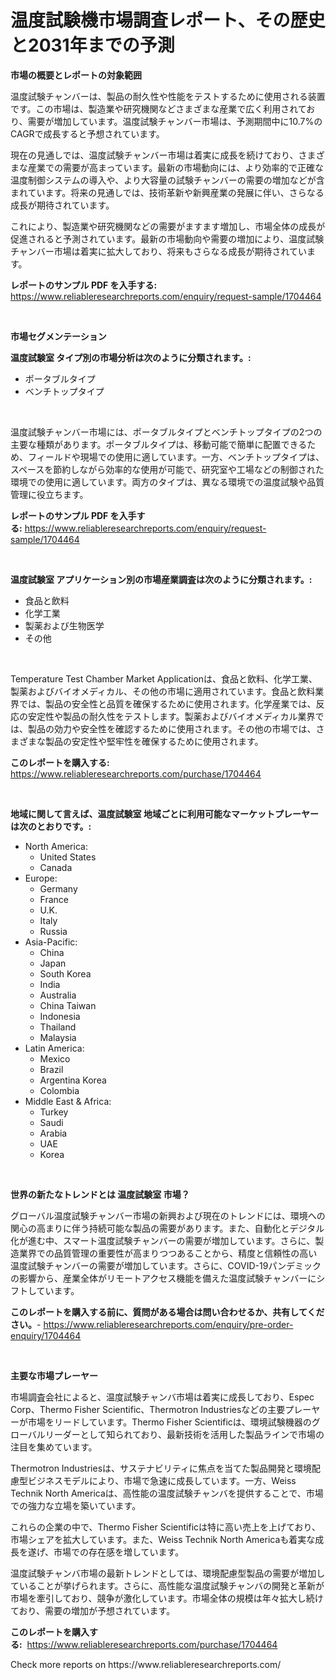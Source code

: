 <p><h1>温度試験機市場調査レポート、その歴史と2031年までの予測</h1></p><p><strong>市場の概要とレポートの対象範囲</strong></p>
<p><p>温度試験チャンバーは、製品の耐久性や性能をテストするために使用される装置です。この市場は、製造業や研究機関などさまざまな産業で広く利用されており、需要が増加しています。温度試験チャンバー市場は、予測期間中に10.7%のCAGRで成長すると予想されています。</p><p>現在の見通しでは、温度試験チャンバー市場は着実に成長を続けており、さまざまな産業での需要が高まっています。最新の市場動向には、より効率的で正確な温度制御システムの導入や、より大容量の試験チャンバーの需要の増加などが含まれています。将来の見通しでは、技術革新や新興産業の発展に伴い、さらなる成長が期待されています。</p><p>これにより、製造業や研究機関などの需要がますます増加し、市場全体の成長が促進されると予測されています。最新の市場動向や需要の増加により、温度試験チャンバー市場は着実に拡大しており、将来もさらなる成長が期待されています。</p></p>
<p><strong>レポートのサンプル PDF を入手する:</strong> <a href="https://www.reliableresearchreports.com/enquiry/request-sample/1704464">https://www.reliableresearchreports.com/enquiry/request-sample/1704464</a></p>
<p>&nbsp;</p>
<p><strong>市場セグメンテーション</strong></p>
<p><strong>温度試験室 タイプ別の市場分析は次のように分類されます。:</strong></p>
<p><ul><li>ポータブルタイプ</li><li>ベンチトップタイプ</li></ul></p>
<p>&nbsp;</p>
<p><p>温度試験チャンバー市場には、ポータブルタイプとベンチトップタイプの2つの主要な種類があります。ポータブルタイプは、移動可能で簡単に配置できるため、フィールドや現場での使用に適しています。一方、ベンチトップタイプは、スペースを節約しながら効率的な使用が可能で、研究室や工場などの制御された環境での使用に適しています。両方のタイプは、異なる環境での温度試験や品質管理に役立ちます。</p></p>
<p><strong>レポートのサンプル PDF を入手する:</strong>&nbsp;<a href="https://www.reliableresearchreports.com/enquiry/request-sample/1704464">https://www.reliableresearchreports.com/enquiry/request-sample/1704464</a></p>
<p>&nbsp;</p>
<p><strong> 温度試験室 アプリケーション別の市場産業調査は次のように分類されます。:</strong></p>
<p><ul><li>食品と飲料</li><li>化学工業</li><li>製薬および生物医学</li><li>その他</li></ul></p>
<p>&nbsp;</p>
<p><p>Temperature Test Chamber Market Applicationは、食品と飲料、化学工業、製薬およびバイオメディカル、その他の市場に適用されています。食品と飲料業界では、製品の安全性と品質を確保するために使用されます。化学産業では、反応の安定性や製品の耐久性をテストします。製薬およびバイオメディカル業界では、製品の効力や安全性を確認するために使用されます。その他の市場では、さまざまな製品の安定性や堅牢性を確保するために使用されます。</p></p>
<p><strong>このレポートを購入する:</strong>&nbsp; <a href="https://www.reliableresearchreports.com/purchase/1704464">https://www.reliableresearchreports.com/purchase/1704464</a></p>
<p>&nbsp;</p>
<p><strong>地域に関して言えば、温度試験室 地域ごとに利用可能なマーケットプレーヤーは次のとおりです。:</strong></p>
<p><ul>
    <li>
        North America:
        <ul>
            <li>United States</li>
            <li>Canada</li>
        </ul>
    </li>
    <li>
        Europe:
        <ul>
            <li>Germany</li>
            <li>France</li>
            <li>U.K.</li>
            <li>Italy</li>
            <li>Russia</li>
        </ul>
    </li>
    <li>
        Asia-Pacific:
        <ul>
            <li>China</li>
            <li>Japan</li>
            <li>South Korea</li>
            <li>India</li>
            <li>Australia</li>
            <li>China Taiwan</li>
            <li>Indonesia</li>
            <li>Thailand</li>
            <li>Malaysia</li>
        </ul>
    </li>
    <li>
        Latin America:
        <ul>
            <li>Mexico</li>
            <li>Brazil</li>
            <li>Argentina Korea</li>
            <li>Colombia</li>
        </ul>
    </li>
    <li>
        Middle East & Africa:
        <ul>
            <li>Turkey</li>
            <li>Saudi</li>
            <li>Arabia</li>
            <li>UAE</li>
            <li>Korea</li>
        </ul>
    </li>
    </ul></p>
<p>&nbsp;</p>
<p><strong>世界の新たなトレンドとは 温度試験室 市場？</strong></p>
<p><p>グローバル温度試験チャンバー市場の新興および現在のトレンドには、環境への関心の高まりに伴う持続可能な製品の需要があります。また、自動化とデジタル化が進む中、スマート温度試験チャンバーの需要が増加しています。さらに、製造業界での品質管理の重要性が高まりつつあることから、精度と信頼性の高い温度試験チャンバーの需要が増加しています。さらに、COVID-19パンデミックの影響から、産業全体がリモートアクセス機能を備えた温度試験チャンバーにシフトしています。</p></p>
<p><strong>このレポートを購入する前に、質問がある場合は問い合わせるか、共有してください。</strong>- <a href="https://www.reliableresearchreports.com/enquiry/pre-order-enquiry/1704464">https://www.reliableresearchreports.com/enquiry/pre-order-enquiry/1704464</a></p>
<p>&nbsp;</p>
<p><strong>主要な市場プレーヤー</strong></p>
<p><p>市場調査会社によると、温度試験チャンバ市場は着実に成長しており、Espec Corp、Thermo Fisher Scientific、Thermotron Industriesなどの主要プレーヤーが市場をリードしています。Thermo Fisher Scientificは、環境試験機器のグローバルリーダーとして知られており、最新技術を活用した製品ラインで市場の注目を集めています。</p><p>Thermotron Industriesは、サステナビリティに焦点を当てた製品開発と環境配慮型ビジネスモデルにより、市場で急速に成長しています。一方、Weiss Technik North Americaは、高性能の温度試験チャンバを提供することで、市場での強力な立場を築いています。</p><p>これらの企業の中で、Thermo Fisher Scientificは特に高い売上を上げており、市場シェアを拡大しています。また、Weiss Technik North Americaも着実な成長を遂げ、市場での存在感を増しています。</p><p>温度試験チャンバ市場の最新トレンドとしては、環境配慮型製品の需要が増加していることが挙げられます。さらに、高性能な温度試験チャンバの開発と革新が市場を牽引しており、競争が激化しています。市場全体の規模は年々拡大し続けており、需要の増加が予想されています。</p></p>
<p><strong>このレポートを購入する:</strong>&nbsp;&nbsp;<a href="https://www.reliableresearchreports.com/purchase/1704464">https://www.reliableresearchreports.com/purchase/1704464</a></p>
<p>Check more reports on https://www.reliableresearchreports.com/</p>